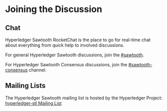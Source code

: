 <!--
 Copyright (c) 2015-2017, Intel Corporation.
 Copyright (c) 2020, Walmart Inc.
 Licensed under Creative Commons Attribution 4.0 International License
 https://creativecommons.org/licenses/by/4.0/
-->

# Joining the Discussion

## Chat

Hyperledger Sawtooth RocketChat is the place to go for real-time chat about
everything from quick help to involved discussions.

For general Hyperledger Sawtooth discussions, join the
[#sawtooth](https://chat.hyperledger.org/channel/sawtooth).

For Hyperledger Sawtooth Consensus discussions, join the
[#sawtooth-consensus](https://chat.hyperledger.org/channel/sawtooth-consensus)
channel.

## Mailing Lists

The Hyperledger Sawtooth mailing list is hosted by the Hyperledger Project:
[hyperledger-stl Mailing List](http://lists.hyperledger.org/mailman/listinfo/hyperledger-stl)
